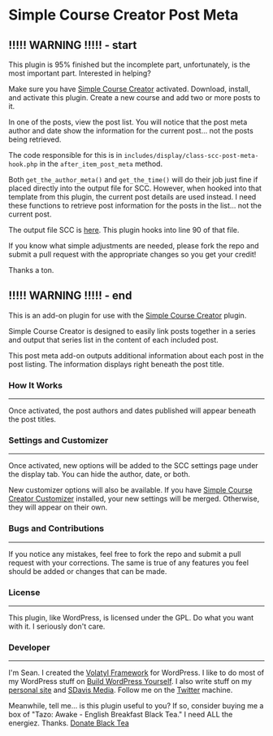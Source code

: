 Simple Course Creator Post Meta
=====================

!!!!! WARNING !!!!! - start
---

This plugin is 95% finished but the incomplete part, unfortunately, is the most important part. Interested in helping?

Make sure you have [Simple Course Creator](https://github.com/sdavis2702/simple-course-creator) activated. Download, install, and activate this plugin. Create a new course and add two or more posts to it. 

In one of the posts, view the post list. You will notice that the post meta author and date show the information for the current post... not the posts being retrieved.

The code responsible for this is in `includes/display/class-scc-post-meta-hook.php` in the `after_item_post_meta` method. 

Both `get_the_author_meta()` and `get_the_time()` will do their job just fine if placed directly into the output file for SCC. However, when hooked into that template from this plugin, the current post details are used instead. I need these functions to retrieve post information for the posts in the list... not the current post.

The output file SCC is [here](https://github.com/sdavis2702/simple-course-creator/blob/master/includes/scc_templates/scc-output.php). This plugin hooks into line 90 of that file.

If you know what simple adjustments are needed, please fork the repo and submit a pull request with the appropriate changes so you get your credit!

Thanks a ton.

!!!!! WARNING !!!!! - end
---

This is an add-on plugin for use with the [Simple Course Creator](https://github.com/sdavis2702/simple-course-creator) plugin.

Simple Course Creator is designed to easily link posts together in a series and output that series list in the content of each included post.

This post meta add-on outputs additional information about each post in the post listing. The information displays right beneath the post title.

### How It Works
---

Once activated, the post authors and dates published will appear beneath the post titles.

### Settings and Customizer
---

Once activated, new options will be added to the SCC settings page under the display tab. You can hide the author, date, or both.

New customizer options will also be available. If you have [Simple Course Creator Customizer](http://buildwpyourself.com/downloads/scc-customizer/) installed, your new settings will be merged. Otherwise, they will appear on their own.

### Bugs and Contributions
---

If you notice any mistakes, feel free to fork the repo and submit a pull request with your corrections. The same is true of any features you feel should be added or changes that can be made. 

### License
---

This plugin, like WordPress, is licensed under the GPL. Do what you want with it. I seriously don't care. 

### Developer
---

I'm Sean. I created the [Volatyl Framework](http://volatylthemes.com) for WordPress. I like to do most of my WordPress stuff on [Build WordPress Yourself](http://buildwpyourself.com/). I also write stuff on my [personal site](http://seandavis.co) and [SDavis Media](http://sdavismedia.com). Follow me on the [Twitter](http://sdvs.me/twitter) machine.

Meanwhile, tell me... is this plugin useful to you? If so, consider buying me a box of "Tazo: Awake - English Breakfast Black Tea." I need ALL the energiez. Thanks. [Donate Black Tea](https://www.paypal.com/cgi-bin/webscr?cmd=_s-xclick&hosted_button_id=52HQDSEUA542S)
